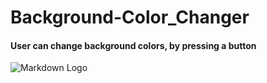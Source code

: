 # Background-Color_Changer


#### User can change background colors, by pressing a button

![Markdown Logo](https://media2.giphy.com/media/jUFDQnBpg7AXPkhbxw/giphy.gif)
